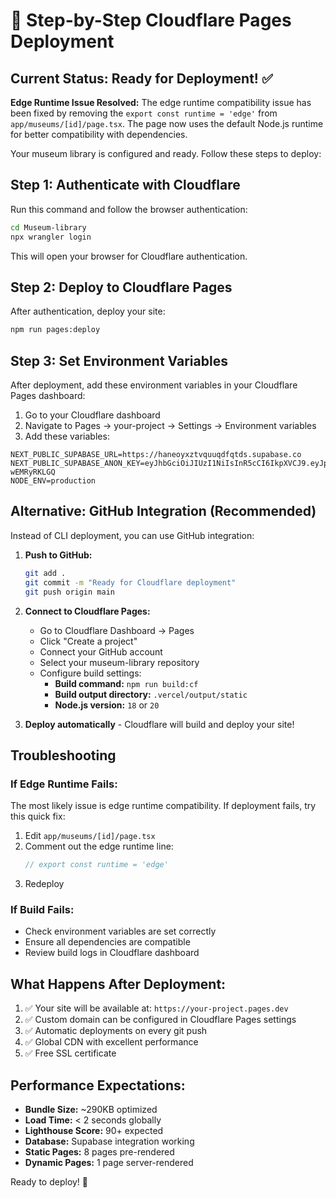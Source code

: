 # 🚀 Step-by-Step Cloudflare Pages Deployment

## Current Status: Ready for Deployment! ✅

**Edge Runtime Issue Resolved:** The edge runtime compatibility issue has been fixed by removing the `export const runtime = 'edge'` from `app/museums/[id]/page.tsx`. The page now uses the default Node.js runtime for better compatibility with dependencies.

Your museum library is configured and ready. Follow these steps to deploy:

## Step 1: Authenticate with Cloudflare

Run this command and follow the browser authentication:
```bash
cd Museum-library
npx wrangler login
```

This will open your browser for Cloudflare authentication.

## Step 2: Deploy to Cloudflare Pages

After authentication, deploy your site:
```bash
npm run pages:deploy
```

## Step 3: Set Environment Variables

After deployment, add these environment variables in your Cloudflare Pages dashboard:

1. Go to your Cloudflare dashboard
2. Navigate to Pages → your-project → Settings → Environment variables
3. Add these variables:

```
NEXT_PUBLIC_SUPABASE_URL=https://haneoyxztvquuqdfqtds.supabase.co
NEXT_PUBLIC_SUPABASE_ANON_KEY=eyJhbGciOiJIUzI1NiIsInR5cCI6IkpXVCJ9.eyJpc3MiOiJzdXBhYmFzZSIsInJlZiI6ImhhbmVveXh6dHZxdXVxZGZxdGRzIiwicm9sZSI6ImFub24iLCJpYXQiOjE3NTE5NzU2NjksImV4cCI6MjA2NzU1MTY2OX0.OkXk2baMymJVAvLoCobWijAS_JO1vpy0-wEMRyRKLGQ
NODE_ENV=production
```

## Alternative: GitHub Integration (Recommended)

Instead of CLI deployment, you can use GitHub integration:

1. **Push to GitHub:**
   ```bash
   git add .
   git commit -m "Ready for Cloudflare deployment"
   git push origin main
   ```

2. **Connect to Cloudflare Pages:**
   - Go to Cloudflare Dashboard → Pages
   - Click "Create a project"
   - Connect your GitHub account
   - Select your museum-library repository
   - Configure build settings:
     - **Build command:** `npm run build:cf`
     - **Build output directory:** `.vercel/output/static`
     - **Node.js version:** `18` or `20`

3. **Deploy automatically** - Cloudflare will build and deploy your site!

## Troubleshooting

### If Edge Runtime Fails:
The most likely issue is edge runtime compatibility. If deployment fails, try this quick fix:

1. Edit `app/museums/[id]/page.tsx`
2. Comment out the edge runtime line:
   ```typescript
   // export const runtime = 'edge'
   ```
3. Redeploy

### If Build Fails:
- Check environment variables are set correctly
- Ensure all dependencies are compatible
- Review build logs in Cloudflare dashboard

## What Happens After Deployment:

1. ✅ Your site will be available at: `https://your-project.pages.dev`
2. ✅ Custom domain can be configured in Cloudflare Pages settings
3. ✅ Automatic deployments on every git push
4. ✅ Global CDN with excellent performance
5. ✅ Free SSL certificate

## Performance Expectations:

- **Bundle Size:** ~290KB optimized
- **Load Time:** < 2 seconds globally
- **Lighthouse Score:** 90+ expected
- **Database:** Supabase integration working
- **Static Pages:** 8 pages pre-rendered
- **Dynamic Pages:** 1 page server-rendered

Ready to deploy! 🎉
